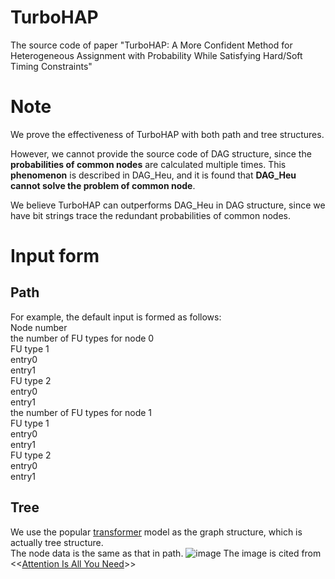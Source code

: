# TurboHAP
The source code of paper "TurboHAP: A More Confident Method for Heterogeneous Assignment with  Probability While Satisfying Hard/Soft Timing Constraints"

# Note
We prove the effectiveness of TurboHAP with both path and tree structures.

However, we cannot provide the source code of DAG structure, since the **probabilities of common nodes** are calculated multiple times. This **phenomenon** is described in  DAG_Heu, and it is found that **DAG_Heu cannot solve the problem of common node**.

We believe TurboHAP can outperforms DAG_Heu in DAG structure, since we have bit strings trace the redundant probabilities of common nodes.

# Input form
## Path
For example, the default input is formed as follows:  
Node number  
the number of FU types for node 0  
FU type 1  
entry0  
entry1  
FU type 2  
entry0  
entry1  
the number of FU types for node 1  
FU type 1  
entry0  
entry1  
FU type 2  
entry0  
entry1  

## Tree
We use the popular [transformer](https://proceedings.neurips.cc/paper_files/paper/2017/hash/3f5ee243547dee91fbd053c1c4a845aa-Abstract.html) model as the graph structure, which is actually tree structure.  
The node data is the same as that in path.
![image](https://github.com/WinfengWon/TurboHAP/assets/153063846/13ebe7ef-c611-4a2d-81f2-2a3c741dcf1c)
The image is cited from <<[Attention Is All You Need](https://proceedings.neurips.cc/paper_files/paper/2017/file/3f5ee243547dee91fbd053c1c4a845aa-Paper.pdf)>>

